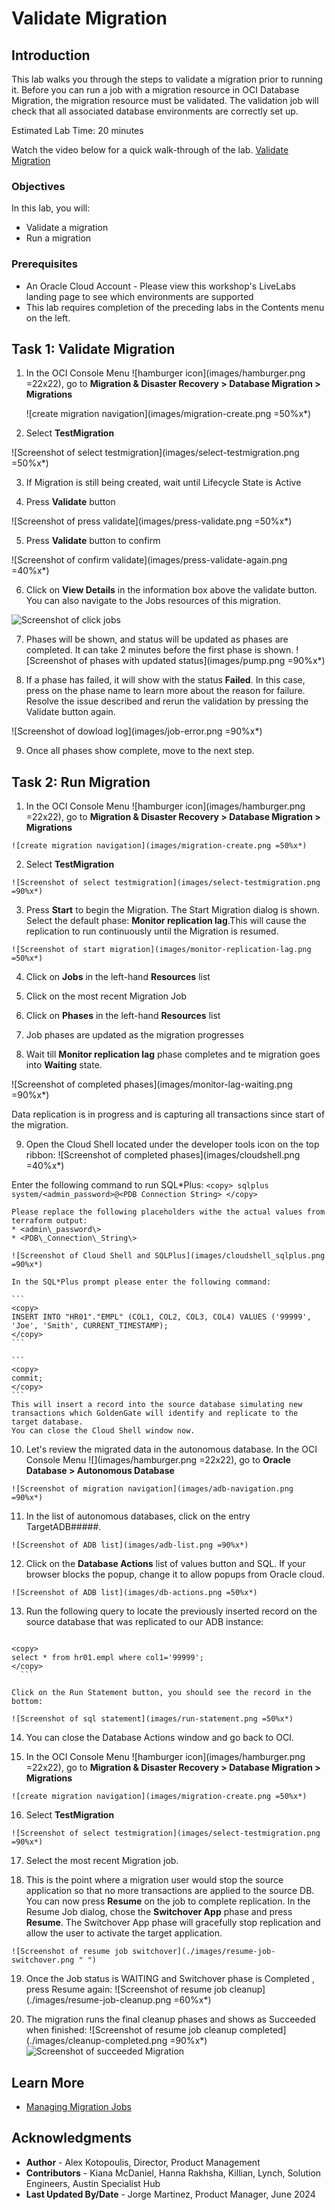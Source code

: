 # Validate Migration

## Introduction

This lab walks you through the steps to validate a migration prior to running it. Before you can run a job with a migration resource in OCI Database Migration, the migration resource must be validated. The validation job will check that all associated database environments are correctly set up.

Estimated Lab Time: 20 minutes

Watch the video below for a quick walk-through of the lab.
[Validate Migration](videohub:1_pl8uedpr)

### Objectives

In this lab, you will:
* Validate a migration
* Run a migration

### Prerequisites

* An Oracle Cloud Account - Please view this workshop's LiveLabs landing page to see which environments are supported
* This lab requires completion of the preceding labs in the Contents menu on the left.


## Task 1: Validate Migration

1. In the OCI Console Menu ![hamburger icon](images/hamburger.png =22x22), go to **Migration & Disaster Recovery > Database Migration > Migrations**

    ![create migration navigation](images/migration-create.png =50%x*)

2. Select **TestMigration**

  ![Screenshot of select testmigration](images/select-testmigration.png =50%x*)

3. If Migration is still being created, wait until Lifecycle State is Active

4. Press **Validate** button

  ![Screenshot of press validate](images/press-validate.png =50%x*)

5. Press **Validate** button to confirm   

![Screenshot of confirm validate](images/press-validate-again.png =40%x*)

6. Click on **View Details** in the information box above the validate button. You can also navigate to the Jobs resources of this migration.

  ![Screenshot of click jobs](images/migration-view-details.png)

7. Phases will be shown, and status will be updated as phases are completed. It can take 2 minutes before the first phase is shown.
    ![Screenshot of phases with updated status](images/pump.png =90%x*)

8. If a phase has failed, it will show with the status **Failed**. In this case, press on the phase name to learn more about the reason for failure. Resolve the issue described and rerun the validation by pressing the Validate button again.

  ![Screenshot of dowload log](images/job-error.png =90%x*)

9. Once all phases show complete, move to the next step.

## Task 2: Run Migration

  1. In the OCI Console Menu ![hamburger icon](images/hamburger.png =22x22), go to **Migration & Disaster Recovery > Database Migration > Migrations**

    ![create migration navigation](images/migration-create.png =50%x*)

  2. Select **TestMigration**

    ![Screenshot of select testmigration](images/select-testmigration.png =90%x*)

  3. Press **Start** to begin the Migration. The Start Migration dialog is shown. Select the default phase: **Monitor replication lag**.This will cause the replication to run continuously until the Migration is resumed. 

    ![Screenshot of start migration](images/monitor-replication-lag.png =50%x*)

  4. Click on **Jobs** in the left-hand **Resources** list

  5. Click on the most recent Migration Job

  6. Click on **Phases** in the left-hand **Resources** list

  7. Job phases are updated as the migration progresses

  8. Wait till **Monitor replication lag** phase completes and te migration goes into **Waiting** state.

  ![Screenshot of completed phases](images/monitor-lag-waiting.png =90%x*)

 Data replication is in progress and is capturing all transactions since start of the migration. 
  
  9. Open the Cloud Shell located under the developer tools icon on the top ribbon:
  ![Screenshot of completed phases](images/cloudshell.png =40%x*)

   Enter the following command to run SQL*Plus:
    ```
    <copy>
    sqlplus system/<admin_password>@<PDB Connection String>
    </copy>
    ```

    Please replace the following placeholders withe the actual values from terraform output:
    * <admin\_password\>
    * <PDB\_Connection\_String\>

    ![Screenshot of Cloud Shell and SQLPlus](images/cloudshell_sqlplus.png =90%x*)

    In the SQL*Plus prompt please enter the following command:

    ```
    <copy>
    INSERT INTO "HR01"."EMPL" (COL1, COL2, COL3, COL4) VALUES ('99999', 'Joe', 'Smith', CURRENT_TIMESTAMP); 
    </copy>
    ``` 

    ```
    <copy>
    commit;
    </copy>
    ``` 
    This will insert a record into the source database simulating new transactions which GoldenGate will identify and replicate to the target database.
    You can close the Cloud Shell window now.

 10. Let's review the migrated data in the autonomous database.
    In the OCI Console Menu ![](images/hamburger.png =22x22), go to **Oracle Database > Autonomous Database**

    ![Screenshot of migration navigation](images/adb-navigation.png =90%x*) 

 11. In the list of autonomous databases, click on the entry TargetADB#####.   

    ![Screenshot of ADB list](images/adb-list.png =90%x*) 

 12. Click on the **Database Actions** list of values button and SQL. If your browser blocks the popup, change it to allow popups from Oracle cloud. 

    ![Screenshot of ADB list](images/db-actions.png =50%x*) 

 
 13. Run the following query to locate the previously inserted record on the source database that was replicated to our ADB instance:

      ```
    <copy>
    select * from hr01.empl where col1='99999';
    </copy>
      ``` 

    Click on the Run Statement button, you should see the record in the bottom:

    ![Screenshot of sql statement](images/run-statement.png =50%x*) 

 14. You can close the Database Actions window and go back to OCI.

 15. In the OCI Console Menu ![hamburger icon](images/hamburger.png =22x22), go to **Migration & Disaster Recovery > Database Migration > Migrations**

    ![create migration navigation](images/migration-create.png =50%x*)

 16. Select **TestMigration**

    ![Screenshot of select testmigration](images/select-testmigration.png =90%x*)

 17. Select the most recent Migration job.  

 18. This is the point where a migration user would stop the source application so that no more transactions are applied to the source DB. You can now press **Resume** on the job to complete replication. In the Resume Job dialog, chose the **Switchover App** phase and press **Resume**. The Switchover App phase will gracefully stop replication and allow the user to activate the target application.
 
    ![Screenshot of resume job switchover](./images/resume-job-switchover.png " ")

 19. Once the Job status is WAITING and Switchover phase is Completed , press Resume again:
    ![Screenshot of resume job cleanup](./images/resume-job-cleanup.png =60%x*)

 20. The migration runs the final cleanup phases and shows as Succeeded when finished:
![Screenshot of resume job cleanup completed](./images/cleanup-completed.png =90%x*)
![Screenshot of succeeded Migration](./images/succeeded.png " ")

## Learn More

* [Managing Migration Jobs](https://docs.oracle.com/en-us/iaas/database-migration/doc/managing-migration-jobs.html)

## Acknowledgments
* **Author** - Alex Kotopoulis, Director, Product Management
* **Contributors** -  Kiana McDaniel, Hanna Rakhsha, Killian, Lynch, Solution Engineers, Austin Specialist Hub
* **Last Updated By/Date** - Jorge Martinez, Product Manager, June 2024
